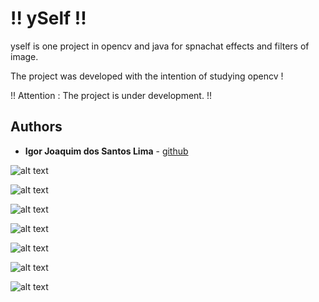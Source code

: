 # !! ySelf !!

yself is one project in opencv and java for spnachat effects and filters of image.

The project was developed with the intention of studying opencv !

!! Attention : The project is under development. !!

## Authors

* **Igor Joaquim dos Santos Lima** - [github](https://github.com/igor036)

![alt text](https://github.com/igor036/ySelf/tree/master/screenshot/mainWindow.png "Main window.")

![alt text](https://github.com/igor036/ySelf/tree/master/screenshot/filters.png "Filters.")

![alt text](https://github.com/igor036/ySelf/tree/master/screenshot/options.png "Options.")

![alt text](https://github.com/igor036/ySelf/tree/master/screenshot/masks.png "Masks.")

![alt text](https://github.com/igor036/ySelf/tree/master/screenshot/glasses1.png "Glasses.")

![alt text](https://github.com/igor036/ySelf/tree/master/screenshot/dog.png "Dog.")

![alt text](https://github.com/igor036/ySelf/tree/master/screenshot/dogAndGlasses.pngg "Dog + Glasses.")
